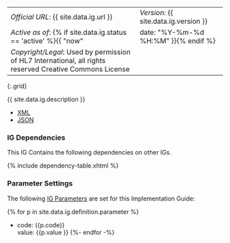 
|||
|---|---|
|*Official URL*: {{ site.data.ig.url }}|*Version*: {{ site.data.ig.version }}|
|*Active as of*: {% if site.data.ig.status == 'active' %}{{ "now" | date: "%Y-%m-%d %H:%M" }}{% endif %}|*ComputableName*: {{ site.data.ig.name }}|
|*Copyright/Legal*: Used by permission of HL7 International, all rights reserved Creative Commons License|
{:.grid}

{{ site.data.ig.description }}

- [XML](ImplementationGuide-{{site.data.ig.id}}.xml)
- [JSON](ImplementationGuide-{{site.data.ig.id}}.json)

### IG Dependencies

This IG Contains the following dependencies on other IGs.

{% include dependency-table.xhtml %}


### Parameter Settings

The following [IG Parameters](#) are set for this Implementation Guide:

{% for p in site.data.ig.definition.parameter %}
- code: {{p.code}}<br/>value: {{p.value }}
{%- endfor -%}


